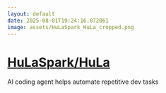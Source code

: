 ```yaml
---
layout: default
date: 2025-08-01T19:24:16.072061
image: assets/HuLaSpark_HuLa_cropped.png
---
```


# [HuLaSpark/HuLa](https://github.com/HuLaSpark/HuLa)

AI coding agent helps automate repetitive dev tasks
